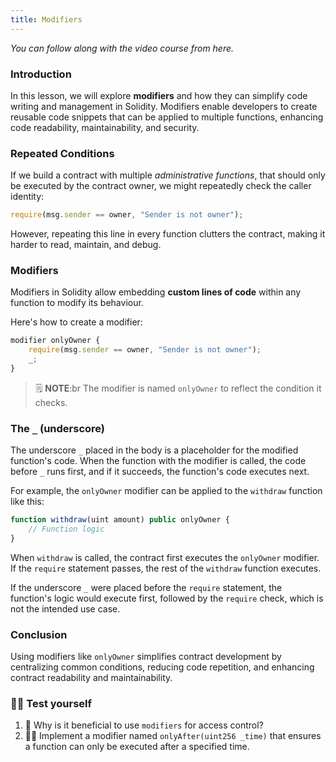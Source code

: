 ```yaml
---
title: Modifiers
---
```


_You can follow along with the video course from here._

### Introduction

In this lesson, we will explore **modifiers** and how they can simplify code writing and management in Solidity. Modifiers enable developers to create reusable code snippets that can be applied to multiple functions, enhancing code readability, maintainability, and security.

### Repeated Conditions

If we build a contract with multiple _administrative functions_, that should only be executed by the contract owner, we might repeatedly check the caller identity:

```js
require(msg.sender == owner, "Sender is not owner");
```

However, repeating this line in every function clutters the contract, making it harder to read, maintain, and debug.

### Modifiers

Modifiers in Solidity allow embedding **custom lines of code** within any function to modify its behaviour.

Here's how to create a modifier:

```js
modifier onlyOwner {
    require(msg.sender == owner, "Sender is not owner");
    _;
}
```

> 🗒️ **NOTE**:br
> The modifier is named `onlyOwner` to reflect the condition it checks.

### The `_` (underscore)

The underscore `_` placed in the body is a placeholder for the modified function's code. When the function with the modifier is called, the code before `_` runs first, and if it succeeds, the function's code executes next.

For example, the `onlyOwner` modifier can be applied to the `withdraw` function like this:

```js
function withdraw(uint amount) public onlyOwner {
    // Function logic
}
```

When `withdraw` is called, the contract first executes the `onlyOwner` modifier. If the `require` statement passes, the rest of the `withdraw` function executes.

If the underscore `_` were placed before the `require` statement, the function's logic would execute first, followed by the `require` check, which is not the intended use case.

### Conclusion

Using modifiers like `onlyOwner` simplifies contract development by centralizing common conditions, reducing code repetition, and enhancing contract readability and maintainability.

### 🧑‍💻 Test yourself

1. 📕 Why is it beneficial to use `modifiers` for access control?
2. 🧑‍💻 Implement a modifier named `onlyAfter(uint256 _time)` that ensures a function can only be executed after a specified time.
